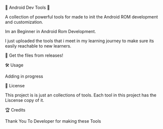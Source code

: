 🔧 Android Dev Tools 🔧

A collection of powerful tools for made to init the Android ROM development and customization.

Im an Beginner in Android Rom Development.

I just uploaded the tools that i meet in my learning journey to make sure its easily reachable to new learners.

📁 Get the files from releases!


🛠️ Usage

Adding in progress


📜 License

This project is is just an collections of tools. Each tool in this project has the Liscense copy of it.


🏆 Credits



Thank You To Developer for making these Tools
